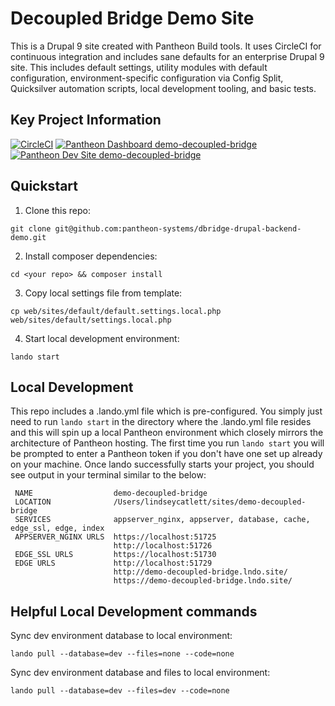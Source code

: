# Decoupled Bridge Demo Site

This is a Drupal 9 site created with Pantheon Build tools. It uses CircleCI for continuous integration and includes sane defaults for an enterprise Drupal 9 site. This includes default settings, utility modules with default configuration, environment-specific configuration via Config Split, Quicksilver automation scripts, local development tooling, and basic tests.

## Key Project Information

[![CircleCI](https://circleci.com/gh/pantheon-systems/dbridge-drupal-backend-demo.svg?style=shield)](https://circleci.com/gh/pantheon-systems/dbridge-drupal-backend-demo)
[![Pantheon Dashboard demo-decoupled-bridge](https://img.shields.io/badge/dashboard-demo_decoupled_bridge-yellow.svg)](https://dashboard.pantheon.io/sites/012f039b-c885-4391-a277-1968da264cae#dev/code)
[![Pantheon Dev Site demo-decoupled-bridge](https://img.shields.io/badge/site-demo_decoupled_bridge-blue.svg)](http://dev-demo-decoupled-bridge.pantheonsite.io/)


## Quickstart
1. Clone this repo: 
```
git clone git@github.com:pantheon-systems/dbridge-drupal-backend-demo.git
```
2. Install composer dependencies:
```
cd <your repo> && composer install
```
3. Copy local settings file from template: 
```
cp web/sites/default/default.settings.local.php web/sites/default/settings.local.php
```
4. Start local development environment:
```
lando start
```


## Local Development
This repo includes a .lando.yml file which is pre-configured. You simply just need to run `lando start` in the directory where the .lando.yml file resides and this will spin up a local Pantheon environment which closely mirrors the architecture of Pantheon hosting. The first time you run `lando start` you will be prompted to enter a Pantheon token if you don't have one set up already on your machine. Once lando successfully starts your project, you should see output in your terminal similar to the below:

```
 NAME                  demo-decoupled-bridge
 LOCATION              /Users/lindseycatlett/sites/demo-decoupled-bridge
 SERVICES              appserver_nginx, appserver, database, cache, edge_ssl, edge, index
 APPSERVER_NGINX URLS  https://localhost:51725
                       http://localhost:51726
 EDGE_SSL URLS         https://localhost:51730
 EDGE URLS             http://localhost:51729
                       http://demo-decoupled-bridge.lndo.site/
                       https://demo-decoupled-bridge.lndo.site/
```


## Helpful Local Development commands
Sync dev environment database to local environment:
```
lando pull --database=dev --files=none --code=none
```


Sync dev environment database and files to local environment:
```
lando pull --database=dev --files=dev --code=none
```





